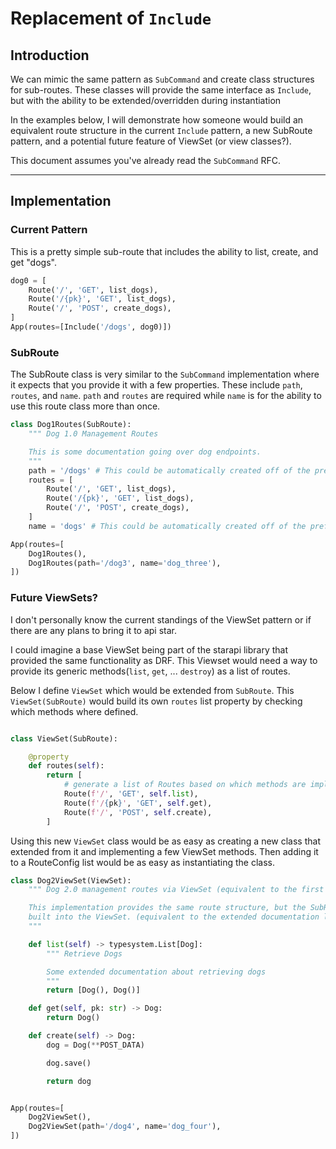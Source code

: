 # Replacement of `Include`

## Introduction

We can mimic the same pattern as `SubCommand` and create class structures for sub-routes. These classes will
provide the same interface as `Include`, but with the ability to be extended/overridden during instantiation

In the examples below, I will demonstrate how someone would build an equivalent route structure in the
current `Include` pattern, a new SubRoute pattern, and a potential future feature of ViewSet
(or view classes?).

This document assumes you've already read the `SubCommand` RFC.

---

## Implementation

### Current Pattern

This is a pretty simple sub-route that includes the ability to list, create, and get "dogs".

```python
dog0 = [
    Route('/', 'GET', list_dogs),
    Route('/{pk}', 'GET', list_dogs),
    Route('/', 'POST', create_dogs),
]
App(routes=[Include('/dogs', dog0)])
```

### SubRoute

The SubRoute class is very similar to the `SubCommand` implementation where it expects that you provide it
with a few properties. These include `path`, `routes`, and `name`. `path` and `routes` are required while
`name` is for the ability to use this route class more than once.

```python
class Dog1Routes(SubRoute):
    """ Dog 1.0 Management Routes

    This is some documentation going over dog endpoints.
    """
    path = '/dogs' # This could be automatically created off of the prefix of the class name
    routes = [
        Route('/', 'GET', list_dogs),
        Route('/{pk}', 'GET', list_dogs),
        Route('/', 'POST', create_dogs),
    ]
    name = 'dogs' # This could be automatically created off of the prefix of the class name

App(routes=[
    Dog1Routes(),
    Dog1Routes(path='/dog3', name='dog_three'),
])
```

### Future ViewSets?

I don't personally know the current standings of the ViewSet pattern or if there are any plans to bring it
to api star.

I could imagine a base ViewSet being part of the starapi library that provided the same functionality as DRF. This Viewset would need a way to provide its generic methods(`list`, `get`, ... `destroy`) as a list
of routes.

Below I define `ViewSet` which would be extended from `SubRoute`. This `ViewSet(SubRoute)` would build its
own `routes` list property by checking which methods where defined.

```python

class ViewSet(SubRoute):

    @property
    def routes(self):
        return [
            # generate a list of Routes based on which methods are implemented.
            Route(f'/', 'GET', self.list),
            Route(f'/{pk}', 'GET', self.get),
            Route(f'/', 'POST', self.create),
        ]
```

Using this new `ViewSet` class would be as easy as creating a new class that extended from it and implementing
a few ViewSet methods. Then adding it to a RouteConfig list would be as easy as instantiating the class.

```python
class Dog2ViewSet(ViewSet):
    """ Dog 2.0 management routes via ViewSet (equivalent to the first line of the SubRoute doc string)

    This implementation provides the same route structure, but the SubRoute is
    built into the ViewSet. (equivalent to the extended documentation lines of the SubRoute doc string)
    """

    def list(self) -> typesystem.List[Dog]:
        """ Retrieve Dogs

        Some extended documentation about retrieving dogs
        """
        return [Dog(), Dog()]

    def get(self, pk: str) -> Dog:
        return Dog()

    def create(self) -> Dog:
        dog = Dog(**POST_DATA)

        dog.save()

        return dog


App(routes=[
    Dog2ViewSet(),
    Dog2ViewSet(path='/dog4', name='dog_four'),
])
```
